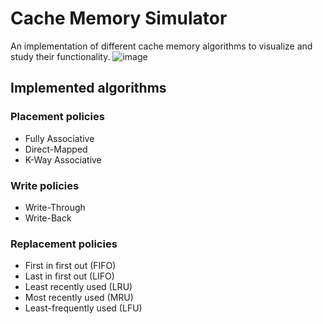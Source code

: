 # Cache Memory Simulator
An implementation of different cache memory algorithms to visualize and study their functionality.
![image](https://user-images.githubusercontent.com/73333237/225917032-0c43beef-8c98-4d93-8503-9ca4b497f975.png)

## Implemented algorithms

### Placement policies
- Fully Associative
- Direct-Mapped
- K-Way Associative

### Write policies
- Write-Through
- Write-Back

### Replacement policies
- First in first out (FIFO)
- Last in first out (LIFO)
- Least recently used (LRU)
- Most recently used (MRU)
- Least-frequently used (LFU)
